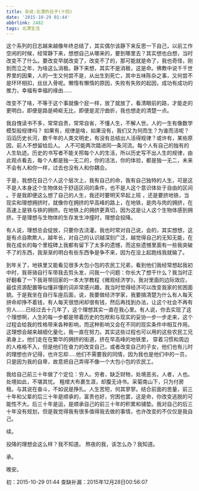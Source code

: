 ```yaml
---
title: 杂说-北漂的日子(十四)
date: '2015-10-29 01:44'
abbrlink: 2482
tags: 北漂生活
---
```


这个系列的日志越来越像年终总结了，其实偶尔该静下来反思一下自己，以前工作空闲的时候，经常静下来，想想自己从哪来的，要到哪里去？其实想也白想，当时改变不了什么。要改变早就改变了，改变不了的，那可能就是命了，我也奇怪，刚到而立之年，为啥这么消极。静下来想，其实不是消极，这是命。佛教中说千千世界里的因果，人的一生又何尝不是，从出生到死亡，其中五味陈杂之事，又何尝不是环环相扣，丝丝入骨呢。懒惰有懒惰的原因，失败有失败的起因，成功有成功的推力，幸福有幸福的缘由......

改变不了啥，不等于这个事就像个屁一样，放了就放了，看清眼前的路，才能走的更明白，即便是路是崎岖无比，即便是泥泞曲折，我也想走的清楚一点。

我自愧读书不多，常常自责，常常自省，不懂人生，不解人世。人的一生有像数学模型般规律吗？ 如果有，规律是啥，如果没有，我们又为何而生？为谁而活呢？滔滔历史长河，数千年的人类文明史，有没有总结出人活得规律？或许有，某些原因，前人不想留给后人。  人不可能两次踏进同一条河流。每个人有自己的独有的人生轨迹。历史的书写者不能关照每个人的生活，所以历史写不出人生的规律，由此观点看去，每个人都是独一无二的，你的活法，你的体验，都是独一无二，未来不会有人和你一样，过去也没有人和你耦合。

于是，我想在自己个人这个层次上，我有自己的命，我有自己独特的人生，可是这不是人本身这个生物体处于舒适区间的条件，也不是人这个意识体处于自由的区间 。于是我即便这么想了自己的人生，我还时要明天早起上班 ，还是要挤地铁，当现实和理想拥挤时，就像你在拥挤的早高峰的路上，在地铁，是肉与肉的拥挤，在高速上是铁与铁的拥挤。在地铁上的拥挤更真切，因为这是让人这个生物体感到拥挤。于是理想与生物体的生存发生冲撞时，理想会投降。

有人说，理想总会绽放，只要你去浇灌。我也时常对自己说，会的，其实想想，这是有点自欺欺人，越年长，对自己的认识越深刻广泛，越觉得自己的无知无能，在我在成长的每个里程碑上我都有留下了太多的遗憾，而这些遗憾里面有一些我突破不了的东西，我渐渐的明白有些东西争是争不来，因为在没上起跑线我就输了。

到年关了，地铁里又能看见很多大包小包的农民工兄弟，看到他们我经常想起我初中时，我哥骑自行车带我去剪头发，问我一个问题：你长大了想干什么？我当时正好翻看了一下我哥带回家的一本大学教程《微观经济学》，我对里面的边际效应，最佳资源配置等似懂非懂的词非常感兴趣，我当时觉得经济可以改变我家的贫困面貌。于是我坐在自行车座后面，说，我要做经济学家，我要搞清楚为什么有人每天拼命却挣不着钱，有人每天很悠闲却很有钱，然后再找到办法，让这个社会不再有穷人......已经过去十几年了，这个理想其实一直在我心里。有人说，你去实现了这个理想啊，人生的每一步都是带着历史的包袱和与现实的妥协一步一步走来，这个过程会给我的性格带来各种影响，而这种影响又会在不同的现实条件中相互作用。这理想会越来越细化量化，我一直在努力。其实这些过程也可以用的这些农民工兄弟身上，他们走在在繁华的拥挤的街道，挤在早高峰的地铁里， 穿着习惯和周边的人格格不入，但是他们在奋力的改变自己，或者改变自己的子女，他们也有儿时的理想也许记得，也许忘却.....他们不需要我的同情，因为我也是他们中的一员，只是因为我的自卑，故意把自己弄得不像一个大包小包的农民工。

我给自己前三十年做了个定位：穷人。穷者，缺乏财物，处境恶劣。人者，人也。处境如此，不堪其忧。 粗缯大布裹生涯，却腹无诗书。采菊南山下，只为付房租。与其说在奋斗，不如说是挣扎。人生苦短，何其寥寥。结合前面的思量，前三十年和父辈的后三十年是顺承的，富贵也好，穷困也罢，这是命，你改变逃脱的可能性不大。后三十年是运，是顺承自己的前三十年的积累和铺垫。我对自己的后三十年没有规划，但是我觉得我有很多值得我去做的事情，也许改变的不仅仅是我自己。

续。

投降的理想会这么样？我不知道。
熬夜的我，该怎么办？我知道。

承。


晚安。

初：2015-10-29 01:44
查缺补漏：2015年12月28日00:56:07
